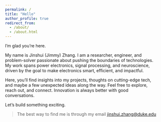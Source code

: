 ```yaml
---
permalink: /
title: "Hello"
author_profile: true
redirect_from: 
  - /about/
  - /about.html
---
```


I’m glad you’re here. 

My name is Jinshui (Jimmy) Zhang. I am a researcher, engineer, and problem-solver passionate about pushing the boundaries of technologies. My work spans power electronics, signal processing, and neuroscience, driven by the goal to make electronics smart, efficient, and impactful.

Here, you’ll find insights into my projects, thoughts on cutting-edge tech, and maybe a few unexpected ideas along the way. Feel free to explore, reach out, and connect. Innovation is always better with good conversations.

Let’s build something exciting.

> The best way to find me is through my email jinshui.zhang@duke.edu 
